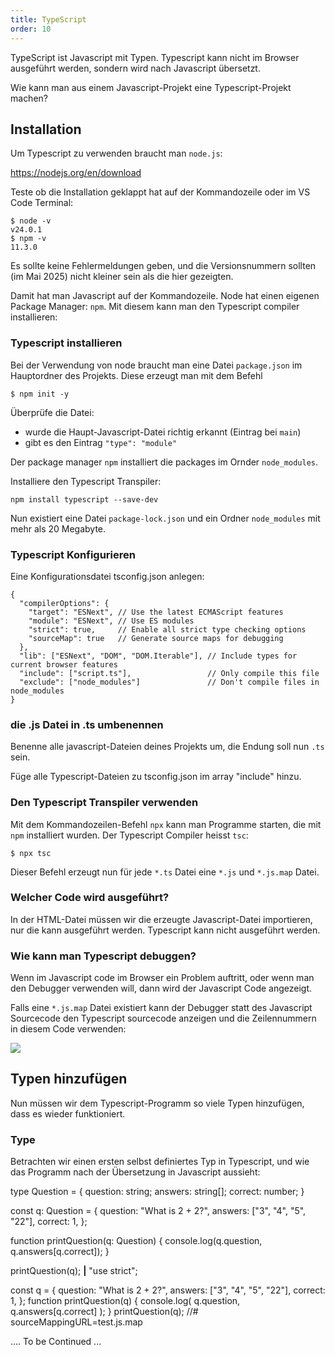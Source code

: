 ```yaml
---
title: TypeScript
order: 10
---
```


TypeScript ist Javascript mit Typen.  Typescript kann nicht im Browser
ausgeführt werden, sondern wird nach Javascript übersetzt.

Wie kann man aus einem Javascript-Projekt eine Typescript-Projekt machen?

## Installation

Um Typescript zu verwenden braucht man `node.js`:

https://nodejs.org/en/download


Teste ob die Installation geklappt hat auf der Kommandozeile oder im VS Code Terminal:

    $ node -v
    v24.0.1
    $ npm -v
    11.3.0

Es sollte keine Fehlermeldungen geben, und die Versionsnummern sollten
(im Mai 2025) nicht kleiner sein als die hier gezeigten.

Damit hat man Javascript auf der Kommandozeile.
Node hat einen eigenen Package Manager: `npm`.
Mit diesem kann man den Typescript compiler installieren:


### Typescript installieren

Bei der Verwendung von node braucht man eine Datei `package.json`
im Hauptordner des Projekts.
Diese erzeugt man mit dem Befehl

    $ npm init -y

Überprüfe die Datei:

* wurde die Haupt-Javascript-Datei richtig erkannt (Eintrag bei `main`)
* gibt es den Eintrag `"type": "module"`

Der package manager `npm` installiert die packages
im Ornder `node_modules`.

Installiere den Typescript Transpiler:

    npm install typescript --save-dev

Nun existiert eine Datei `package-lock.json` und ein
Ordner `node_modules` mit mehr als 20 Megabyte.


### Typescript Konfigurieren

Eine Konfigurationsdatei tsconfig.json anlegen:

    {
      "compilerOptions": {
        "target": "ESNext", // Use the latest ECMAScript features
        "module": "ESNext", // Use ES modules
        "strict": true,     // Enable all strict type checking options
        "sourceMap": true   // Generate source maps for debugging
      },
      "lib": ["ESNext", "DOM", "DOM.Iterable"], // Include types for current browser features
      "include": ["script.ts"],                 // Only compile this file
      "exclude": ["node_modules"]               // Don't compile files in node_modules
    }

### die .js Datei in .ts umbenennen

Benenne alle  javascript-Dateien deines Projekts um, die Endung soll nun `.ts` sein.

Füge alle Typescript-Dateien zu tsconfig.json im array "include" hinzu.

### Den Typescript Transpiler verwenden

Mit dem Kommandozeilen-Befehl `npx` kann man Programme starten,
die mit `npm` installiert wurden. Der Typescript Compiler heisst `tsc`:

    $ npx tsc

Dieser Befehl erzeugt nun für jede `*.ts`  Datei eine  `*.js` und `*.js.map` Datei.

### Welcher Code wird ausgeführt?

In der HTML-Datei müssen wir die erzeugte Javascript-Datei importieren,
nur die kann ausgeführt werden. Typescript kann nicht ausgeführt werden.

<htmlcode>
<script type="module" src="./script.js"></script>
</htmlcode>

### Wie kann man Typescript debuggen?

Wenn im Javascript code im Browser ein Problem auftritt,
oder wenn man den Debugger verwenden will, dann wird der
Javascript Code angezeigt.

Falls eine `*.js.map` Datei existiert kann der Debugger
statt des Javascript Sourcecode den Typescript sourcecode
anzeigen und die Zeilennummern in diesem Code verwenden:

![](/images/advanced-javascript/tsdebug.png)


## Typen hinzufügen

Nun müssen wir dem Typescript-Programm so viele Typen hinzufügen,
dass es wieder funktioniert.

### Type

Betrachten wir einen ersten selbst definiertes Typ in Typescript,
und wie das Programm nach der Übersetzung in Javascript aussieht:

<typescript>
type Question = {
  question: string;
  answers: string[];
  correct: number;
}

const q: Question = {
  question: "What is 2 + 2?",
  answers: ["3", "4", "5", "22"],
  correct: 1,
};

function printQuestion(q: Question) {
  console.log(q.question, q.answers[q.correct]);
}

printQuestion(q);
__|__
"use strict";


const q = {
    question: "What is 2 + 2?",
    answers: ["3", "4", "5", "22"],
    correct: 1,
};
function printQuestion(q) {
    console.log(
      q.question,
      q.answers[q.correct]
    );
}
printQuestion(q);
//# sourceMappingURL=test.js.map
</typescript>


.... To be Continued ...
